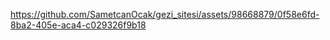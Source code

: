 
https://github.com/SametcanOcak/gezi_sitesi/assets/98668879/0f58e6fd-8ba2-405e-aca4-c029326f9b18


